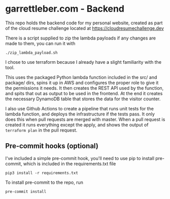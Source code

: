 # garrettleber.com - Backend
This repo holds the backend code for my personal website, created as part of the cloud resume challenge located at https://cloudresumechallenge.dev

There is a script supplied to zip the lambda payloads if any changes are made to them, you can run it with
```
./zip_lambda_payload.sh
```

I chose to use terraform because I already have a slight familiarity with the tool.

This uses the packaged Python lambda function included in the src/ and package/ dirs, spins it up in AWS and configures the proper role to give it the permissions it needs. It then creates the REST API used by the function, and spits that out as output to be used in the frontend. At the end it creates the necessary DynamoDB table that stores the data for the visitor counter.

I also use Github Actions to create a pipeline that runs unit tests for the lambda function, and deploys the infrastructure if the tests pass. It only does this when pull requests are merged with master. When a pull request is created it runs everything except the apply, and shows the output of `terraform plan` in the pull request.

## Pre-commit hooks (optional)
I've included a simple pre-commit hook, you'll need to use pip to install pre-commit, which is included in the requirements.txt file
```
pip3 install -r requirements.txt
```

To install pre-commit to the repo, run
```
pre-commit install
```
